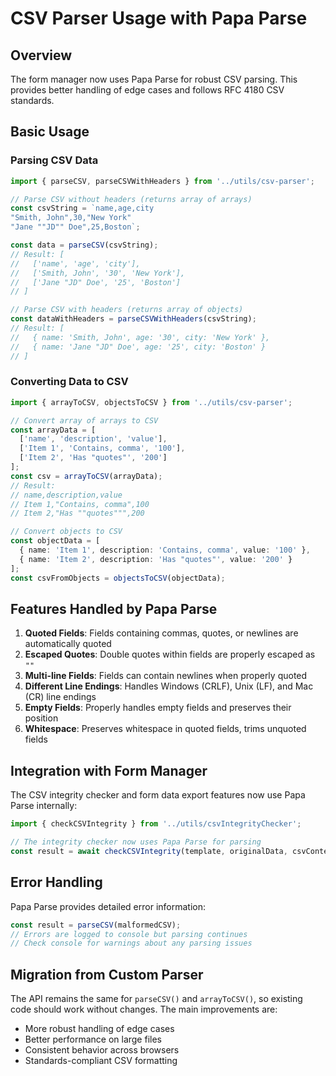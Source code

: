 # CSV Parser Usage with Papa Parse

## Overview
The form manager now uses Papa Parse for robust CSV parsing. This provides better handling of edge cases and follows RFC 4180 CSV standards.

## Basic Usage

### Parsing CSV Data
```typescript
import { parseCSV, parseCSVWithHeaders } from '../utils/csv-parser';

// Parse CSV without headers (returns array of arrays)
const csvString = `name,age,city
"Smith, John",30,"New York"
"Jane ""JD"" Doe",25,Boston`;

const data = parseCSV(csvString);
// Result: [
//   ['name', 'age', 'city'],
//   ['Smith, John', '30', 'New York'],
//   ['Jane "JD" Doe', '25', 'Boston']
// ]

// Parse CSV with headers (returns array of objects)
const dataWithHeaders = parseCSVWithHeaders(csvString);
// Result: [
//   { name: 'Smith, John', age: '30', city: 'New York' },
//   { name: 'Jane "JD" Doe', age: '25', city: 'Boston' }
// ]
```

### Converting Data to CSV
```typescript
import { arrayToCSV, objectsToCSV } from '../utils/csv-parser';

// Convert array of arrays to CSV
const arrayData = [
  ['name', 'description', 'value'],
  ['Item 1', 'Contains, comma', '100'],
  ['Item 2', 'Has "quotes"', '200']
];
const csv = arrayToCSV(arrayData);
// Result:
// name,description,value
// Item 1,"Contains, comma",100
// Item 2,"Has ""quotes""",200

// Convert objects to CSV
const objectData = [
  { name: 'Item 1', description: 'Contains, comma', value: '100' },
  { name: 'Item 2', description: 'Has "quotes"', value: '200' }
];
const csvFromObjects = objectsToCSV(objectData);
```

## Features Handled by Papa Parse

1. **Quoted Fields**: Fields containing commas, quotes, or newlines are automatically quoted
2. **Escaped Quotes**: Double quotes within fields are properly escaped as `""`
3. **Multi-line Fields**: Fields can contain newlines when properly quoted
4. **Different Line Endings**: Handles Windows (CRLF), Unix (LF), and Mac (CR) line endings
5. **Empty Fields**: Properly handles empty fields and preserves their position
6. **Whitespace**: Preserves whitespace in quoted fields, trims unquoted fields

## Integration with Form Manager

The CSV integrity checker and form data export features now use Papa Parse internally:

```typescript
import { checkCSVIntegrity } from '../utils/csvIntegrityChecker';

// The integrity checker now uses Papa Parse for parsing
const result = await checkCSVIntegrity(template, originalData, csvContent);
```

## Error Handling

Papa Parse provides detailed error information:

```typescript
const result = parseCSV(malformedCSV);
// Errors are logged to console but parsing continues
// Check console for warnings about any parsing issues
```

## Migration from Custom Parser

The API remains the same for `parseCSV()` and `arrayToCSV()`, so existing code should work without changes. The main improvements are:

- More robust handling of edge cases
- Better performance on large files
- Consistent behavior across browsers
- Standards-compliant CSV formatting